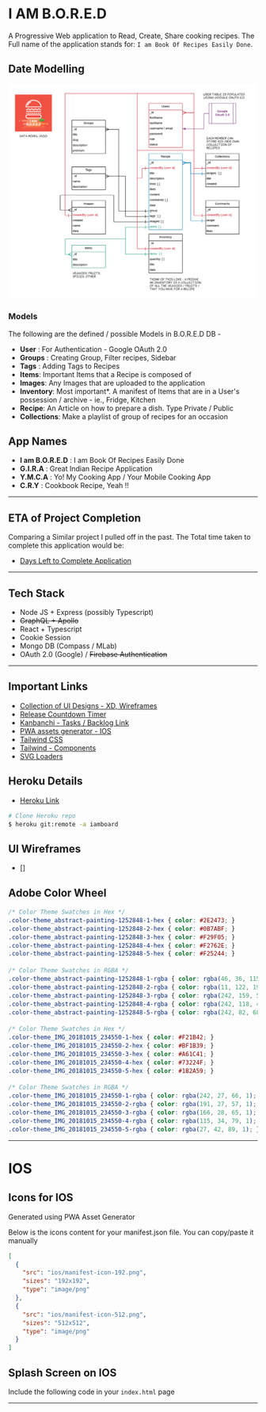 # I AM B.O.R.E.D

A Progressive Web application to Read, Create, Share cooking recipes. The Full name of the application stands for: `I am Book Of Recipes Easily Done`.

## Date Modelling

![Data Modelling](./design/data-model-annotated.png)

### Models

The following are the defined / possible Models in B.O.R.E.D DB -
- **User** : For Authentication - Google OAuth 2.0
- **Groups** : Creating Group, Filter recipes, Sidebar
- **Tags** : Adding Tags to Recipes
- **Items**: Important Items that a Recipe is composed of
- **Images**: Any Images that are uploaded to the application
- **Inventory**: Most important*. A manifest of Items that are in a User's possession / archive - ie., Fridge, Kitchen
- **Recipe**: An Article on how to prepare a dish. Type Private / Public
- **Collections**: Make a playlist of group of recipes for an occasion

## App Names

- **I am B.O.R.E.D** : I am Book Of Recipes Easily Done
- **G.I.R.A** : Great Indian Recipe Application
- **Y.M.C.A** : Yo! My Cooking App / Your Mobile Cooking App
- **C.R.Y** : Cookbook Recipe, Yeah !!

---

## ETA of Project Completion

Comparing a Similar project I pulled off in the past. The Total time taken to complete this application would be:
- [Days Left to Complete Application](https://timely-travel.herokuapp.com/#/preview/5eae03b085b06800176ebd7d)

---

## Tech Stack

- Node JS + Express (possibly Typescript)
- ~~GraphQL + Apollo~~
- React + Typescript
- Cookie Session
- Mongo DB (Compass / MLab)
- OAuth 2.0 (Google) / ~~Firebase Authentication~~

---

## Important Links

- [Collection of UI Designs - XD, Wireframes](https://uidesigndaily.com/posts/sketch-file-upload-form-day-919)
- [Release Countdown Timer](https://timely-travel.herokuapp.com/#/preview/5ed21485c51b01001783b512) 
- [Kanbanchi - Tasks / Backlog Link](https://kanban-chi.appspot.com/dashboard/5515963025588224-6179838427398144/d-5515963025588224)
- [PWA assets generator - IOS](https://github.com/onderceylan/pwa-asset-generator)
- [Tailwind CSS](https://tailwindcss.com/)
- [Tailwind - Components](https://tailwindcomponents.com/component/product-preview)
- [SVG Loaders](https://codepen.io/nikhil8krishnan/pen/rVoXJa)

## Heroku Details

- [Heroku Link](https://iamboard.herokuapp.com/)

```bash
# Clone Heroku repo
$ heroku git:remote -a iamboard
```

## UI Wireframes
- []


## Adobe Color Wheel

```css
/* Color Theme Swatches in Hex */
.color-theme_abstract-painting-1252848-1-hex { color: #2E2473; }
.color-theme_abstract-painting-1252848-2-hex { color: #0B7ABF; }
.color-theme_abstract-painting-1252848-3-hex { color: #F29F05; }
.color-theme_abstract-painting-1252848-4-hex { color: #F2762E; }
.color-theme_abstract-painting-1252848-5-hex { color: #F25244; }

/* Color Theme Swatches in RGBA */
.color-theme_abstract-painting-1252848-1-rgba { color: rgba(46, 36, 115, 1); }
.color-theme_abstract-painting-1252848-2-rgba { color: rgba(11, 122, 191, 1); }
.color-theme_abstract-painting-1252848-3-rgba { color: rgba(242, 159, 5, 1); }
.color-theme_abstract-painting-1252848-4-rgba { color: rgba(242, 118, 46, 1); }
.color-theme_abstract-painting-1252848-5-rgba { color: rgba(242, 82, 68, 1); }

/* Color Theme Swatches in Hex */
.color-theme_IMG_20181015_234550-1-hex { color: #F21B42; }
.color-theme_IMG_20181015_234550-2-hex { color: #BF1B39; }
.color-theme_IMG_20181015_234550-3-hex { color: #A61C41; }
.color-theme_IMG_20181015_234550-4-hex { color: #73224F; }
.color-theme_IMG_20181015_234550-5-hex { color: #1B2A59; }

/* Color Theme Swatches in RGBA */
.color-theme_IMG_20181015_234550-1-rgba { color: rgba(242, 27, 66, 1); }
.color-theme_IMG_20181015_234550-2-rgba { color: rgba(191, 27, 57, 1); }
.color-theme_IMG_20181015_234550-3-rgba { color: rgba(166, 28, 65, 1); }
.color-theme_IMG_20181015_234550-4-rgba { color: rgba(115, 34, 79, 1); }
.color-theme_IMG_20181015_234550-5-rgba { color: rgba(27, 42, 89, 1); }
```

---

# IOS

## Icons for IOS

Generated using PWA Asset Generator

Below is the icons content for your manifest.json file. You can copy/paste it manually

```json
[
  {
    "src": "ios/manifest-icon-192.png",
    "sizes": "192x192",
    "type": "image/png"
  },
  {
    "src": "ios/manifest-icon-512.png",
    "sizes": "512x512",
    "type": "image/png"
  }
]
```

## Splash Screen on IOS

Include the following code in your `index.html` page

---

